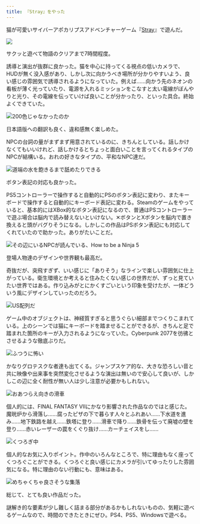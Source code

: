 ```yaml
---
title: 『Stray』をやった
---
```

猫が可愛いサイバーアポカリプスアドベンチャーゲーム『[Stray](https://store.steampowered.com/app/1332010/Stray/?l=japanese)』で遊んだ。

![](https://lh4.googleusercontent.com/kNCYXEFPcKkPZ9HuacJ5-fazLKOrnIQOtr0YumDKu3QQ8IzhTUPLvqeCarPDKIRIv8RK8HPf6Ss3cVIXydxlLWbwRmyY3rSEXb8Obea1YOzrtMD4ca5TwyoeuG3APuJ01m-VwFj_crPTGLIHQHl5i9m4vO9iRTQNZ6vWJQ63AAf3zGSgUz5S2lmhKXYU5g)

サクッと遊べて物語のクリアまで7時間程度。

誘導と演出が抜群に良かった。猫を中心に持ってくる視点の低いカメラで、HUDが無く没入感があり、しかし次に向かうべき場所が分かりやすいよう、良い感じの雰囲気で誘導されるようになっていた。例えば……向かう先のネオンの看板が薄く光っていたり、電源を入れるミッションをこなすと太い電線がぼんやりと光り、その電線を伝っていけば良いことが分かったり、といった具合。終始よくできていた。

![](https://lh3.googleusercontent.com/YejYd_jAeUqoc75MRnJPAMR4Z3Vz1MomaRlVnzufjoLe9wu7_TqcMdpZ-bgCkNjIevBi1ihJm0lElbNhZJKTLlGeuPBSUFHHkyK27YPPbnsoVmSlKnuHGAVqWk_gKsHQ9l0cb0U6iEq6v1XXKinbT_71TUaoc9WQugoboFjNWcWO2cQE9KSttT9fPyQ9UA "200色じゃなかったのか")

日本語版への翻訳も良く、違和感無く楽しめた。

NPCの台詞の量がまずまず用意されているのに、きちんとしている。話しかけなくてもいいけれど、話しかけるとちょっと面白いことを言ってくれるタイプのNPCが結構いる。おれの好きなタイプの、平和なNPC達だ。

![](https://lh5.googleusercontent.com/hLYoCO6USzZSB-qQ_gZ6-8-cHAiBRBJsbAzMY5nJ1ElkmT_AeakwTqGH4P5o5MFmSwXsqNcLHBFVNQUC-Z5J-CXFkN4accXrdiT8wTwp6Wl_pAzoVSsE0VvOgXrM2oWEWMWh6dZs5FDuvgDT7Z0g6p8qGj7RO66tCzdovQVIPqjCa2luWni3zYeUylpKGQ "道端の水を飽きるまで舐めたりできる")

ボタン表記の対応も良かった。

PS5コントローラーで操作すると自動的にPSのボタン表記に変わり、またキーボードで操作すると自動的にキーボード表記に変わる。Steamのゲームをやっていると、基本的にはXBox的なボタン表記になるので、普通はPSコントローラーで遊ぶ場合は脳内で読み替えないといけない。✕ボタンとXボタンを脳内で置き換えると頭がバグりそうになる。しかしこの作品はPSボタン表記にも対応してくれていたので助かった。ありがたいことだ。

![](https://lh5.googleusercontent.com/DF3K7TjrP3_gTYqvedC8y8Xj_5eAmO0iF1Kq2Mfg7UFfuhJ7GR6AoBQq5tOo1--brMr097oK75XeABfMPxw_CKfritwZINKxV1bDhxRrjsRQgmMeMJji_RQOqTbbg10EPbzQyCYhBIlmrg7B9wK0ACFhxamj8yy_PKh3nWQANZ7vju3pnYh63YVqq1xTIg "その辺にいるNPCが読んでいる、How to be a Ninja 5")

登場人物達のデザインや世界観も最高だ。

奇抜だが、突飛すぎず、いい感じに「ありそう」なラインで楽しい雰囲気に仕上がっている。衛生環境とか考えると住みたくない感じの世界だが、ずっと見ていたい世界ではある。作り込みがとにかくすごいという印象を受けたが、一体どういう風にデザインしていったのだろう。

![](https://lh3.googleusercontent.com/zqZsd1gnlGG_p6dj9iYWCnDMG6Qef4RbrYa2rkTx_KXoSK03vNVp42-eYSVNfGv51IxDF5vCWUhD8A4UWp_hfUnY62Urng-Oggdu31Lw2yNaVMJ0UZuBqyR2hQOC3zyzUHjQ-nizmo9t-SLdXDjOmU74eACbyRxarMPk3P7459umVIftMnzMkSl3OiN1Jg "US配列だ")

ゲーム中のオブジェクトは、神経質すぎると思うぐらい細部までつくりこまれている。上のシーンでは猫にキーボードを踏ませることができるが、きちんと足で踏まれた箇所のキーが入力されるようになっていた。Cyberpunk 2077を彷彿とさせるような徹底ぶりだ。

![](https://lh4.googleusercontent.com/Hjzp8oQ4YpZemXV7gynEYzaWU2sblx8Jrg6yt6FnqzzamtfiyETvB3HlpJ1QX3pwmXOhqWeIJ_kngvyZR8LoIdM9BAIIpQmH59j4kEZQ3WyDvGpcHFhCgULX-aFFyFvX4i9_2nilpRMcxeYHfN5wqLXCcKzG2BTqNFqnncwertGxfmjMrjwSzg-YQs6hGA "ふつうに怖い")

かなりグロテスクな者達も出てくる。ジャンプスケア的な、大きな恐ろしい音と共に映像や出来事を突然変化させるような演出は無いので安心して良いが、しかしこの辺に全く耐性が無い人は少し注意が必要かもしれない。

![](https://lh3.googleusercontent.com/OcphHtvRr36fTBjKEWL38OOq2g6mT4rTyxzDEza5Mg02t0Ek9QmRTTQYddnUG9qwt8HSalC217OheBAx7fx9HQrhX1Rti5sskZI2YhTiCT9Nq-Mgjgb2lj3hKpJIQoAlROtABgzeJPOg6VqbfN87SXwnQQv4mw_j_5suU9FsknpL_FFiV3Z8zLEos64Kzw "おあつらえ向きの滑車")

個人的には、FINAL FANTASY VIIにかなり影響された作品なのではと感じた。魔晄炉から滑落し……腐ったピザの下で暮らす人々とふれあい……下水道を進み……地下鉄路を越え……鉄塔に登り……滑車で降り……鉄骨を伝って廃墟の壁を登り……赤いレーザーの罠をくぐり抜け……カーチェイスをし……

![](https://lh3.googleusercontent.com/xwDNkhOvs6UDkxWseVffuAQd49lqJUyN9BD741d3OWkjsnlp2Mz8HwYvcoxIl2citvNRBnSNOZzqieFqP6d3MWvR9DoJXIMqqU5RGHXLcGSCah1cPFxgdGN4UzTBun5utbCJ1N3tOXHq_mB-Sts1BFT5La3f9uu-ykYObpaeArsnYODHtb77rej5eHAhYw "くつろぎ中")

個人的なお気に入りポイント。作中のいろんなところで、特に理由もなく座ってくつろぐことができる。くつろぐと良い感じにカメラが引いてゆったりした雰囲気になる。特に理由のない行動にも、意味はある。

![](https://lh6.googleusercontent.com/3bQr2JWiwObTJdCbjMZAEEVG5U-YSPUi320FV84It-c13ZsoW7VPSaci8h8T2lvSKlxoFKg-l8oxpdzKPrmbnoBiqRWug7-aTU2_v4Jx6cULwJe7bw4sIRuDBHY1R7DYzNeZHVBX2P_uB12dfUismdEMj5cZvCkncq1JynJv45GLt7Z7Grxr_mYzdAu0lg "めちゃくちゃ良さそうな集落")

総じて、とても良い作品だった。

謎解き的な要素が少し難しく詰まる部分があるかもしれないものの、気軽に遊べるゲームなので、時間のできたときにぜひ。PS4、PS5、Windowsで遊べる。
